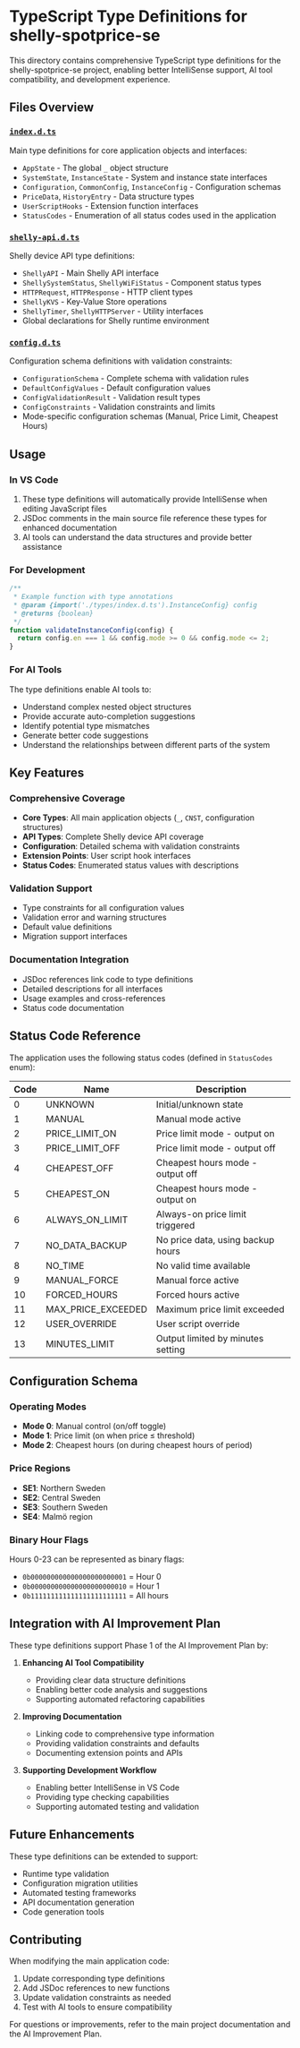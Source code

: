 # TypeScript Type Definitions for shelly-spotprice-se

This directory contains comprehensive TypeScript type definitions for the shelly-spotprice-se project, enabling better IntelliSense support, AI tool compatibility, and development experience.

## Files Overview

### [`index.d.ts`](./index.d.ts)
Main type definitions for core application objects and interfaces:
- `AppState` - The global `_` object structure
- `SystemState`, `InstanceState` - System and instance state interfaces
- `Configuration`, `CommonConfig`, `InstanceConfig` - Configuration schemas
- `PriceData`, `HistoryEntry` - Data structure types
- `UserScriptHooks` - Extension function interfaces
- `StatusCodes` - Enumeration of all status codes used in the application

### [`shelly-api.d.ts`](./shelly-api.d.ts)
Shelly device API type definitions:
- `ShellyAPI` - Main Shelly API interface
- `ShellySystemStatus`, `ShellyWiFiStatus` - Component status types
- `HTTPRequest`, `HTTPResponse` - HTTP client types
- `ShellyKVS` - Key-Value Store operations
- `ShellyTimer`, `ShellyHTTPServer` - Utility interfaces
- Global declarations for Shelly runtime environment

### [`config.d.ts`](./config.d.ts)
Configuration schema definitions with validation constraints:
- `ConfigurationSchema` - Complete schema with validation rules
- `DefaultConfigValues` - Default configuration values
- `ConfigValidationResult` - Validation result types
- `ConfigConstraints` - Validation constraints and limits
- Mode-specific configuration schemas (Manual, Price Limit, Cheapest Hours)

## Usage

### In VS Code
1. These type definitions will automatically provide IntelliSense when editing JavaScript files
2. JSDoc comments in the main source file reference these types for enhanced documentation
3. AI tools can understand the data structures and provide better assistance

### For Development
```javascript
/**
 * Example function with type annotations
 * @param {import('./types/index.d.ts').InstanceConfig} config
 * @returns {boolean}
 */
function validateInstanceConfig(config) {
  return config.en === 1 && config.mode >= 0 && config.mode <= 2;
}
```

### For AI Tools
The type definitions enable AI tools to:
- Understand complex nested object structures
- Provide accurate auto-completion suggestions
- Identify potential type mismatches
- Generate better code suggestions
- Understand the relationships between different parts of the system

## Key Features

### Comprehensive Coverage
- **Core Types**: All main application objects (`_`, `CNST`, configuration structures)
- **API Types**: Complete Shelly device API coverage
- **Configuration**: Detailed schema with validation constraints
- **Extension Points**: User script hook interfaces
- **Status Codes**: Enumerated status values with descriptions

### Validation Support
- Type constraints for all configuration values
- Validation error and warning structures
- Default value definitions
- Migration support interfaces

### Documentation Integration
- JSDoc references link code to type definitions
- Detailed descriptions for all interfaces
- Usage examples and cross-references
- Status code documentation

## Status Code Reference

The application uses the following status codes (defined in `StatusCodes` enum):

| Code | Name | Description |
|------|------|-------------|
| 0 | UNKNOWN | Initial/unknown state |
| 1 | MANUAL | Manual mode active |
| 2 | PRICE_LIMIT_ON | Price limit mode - output on |
| 3 | PRICE_LIMIT_OFF | Price limit mode - output off |
| 4 | CHEAPEST_OFF | Cheapest hours mode - output off |
| 5 | CHEAPEST_ON | Cheapest hours mode - output on |
| 6 | ALWAYS_ON_LIMIT | Always-on price limit triggered |
| 7 | NO_DATA_BACKUP | No price data, using backup hours |
| 8 | NO_TIME | No valid time available |
| 9 | MANUAL_FORCE | Manual force active |
| 10 | FORCED_HOURS | Forced hours active |
| 11 | MAX_PRICE_EXCEEDED | Maximum price limit exceeded |
| 12 | USER_OVERRIDE | User script override |
| 13 | MINUTES_LIMIT | Output limited by minutes setting |

## Configuration Schema

### Operating Modes
- **Mode 0**: Manual control (on/off toggle)
- **Mode 1**: Price limit (on when price ≤ threshold)
- **Mode 2**: Cheapest hours (on during cheapest hours of period)

### Price Regions
- **SE1**: Northern Sweden
- **SE2**: Central Sweden  
- **SE3**: Southern Sweden
- **SE4**: Malmö region

### Binary Hour Flags
Hours 0-23 can be represented as binary flags:
- `0b000000000000000000000001` = Hour 0
- `0b000000000000000000000010` = Hour 1
- `0b111111111111111111111111` = All hours

## Integration with AI Improvement Plan

These type definitions support Phase 1 of the AI Improvement Plan by:

1. **Enhancing AI Tool Compatibility**
   - Providing clear data structure definitions
   - Enabling better code analysis and suggestions
   - Supporting automated refactoring capabilities

2. **Improving Documentation**
   - Linking code to comprehensive type information
   - Providing validation constraints and defaults
   - Documenting extension points and APIs

3. **Supporting Development Workflow**
   - Enabling better IntelliSense in VS Code
   - Providing type checking capabilities
   - Supporting automated testing and validation

## Future Enhancements

These type definitions can be extended to support:
- Runtime type validation
- Configuration migration utilities
- Automated testing frameworks
- API documentation generation
- Code generation tools

## Contributing

When modifying the main application code:
1. Update corresponding type definitions
2. Add JSDoc references to new functions
3. Update validation constraints as needed
4. Test with AI tools to ensure compatibility

For questions or improvements, refer to the main project documentation and the AI Improvement Plan.